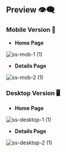 ## Preview :eye_speech_bubble:

### Mobile Version :iphone:

- **Home Page**

![ss-mob-1 (1)](https://github.com/user-attachments/assets/3187f3ad-eb85-4ef0-a8ae-42baafd1bcff)



- **Details Page**

![ss-mob-2 (1)](https://github.com/user-attachments/assets/440a4947-02ff-4151-b1f2-0f0c97c9165d)



### Desktop Version :desktop_computer:

- **Home Page**

![ss-desktop-1 (1)](https://github.com/user-attachments/assets/a659d8b3-95d7-47f8-b283-cddca47ae341)



- **Details Page**

![ss-desktop-2 (1)](https://github.com/user-attachments/assets/5135acb7-2326-4d46-a4dc-27b9a1f52dec)



